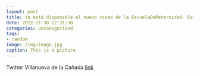 ```yaml
---
layout: post
title: Ya está disponible el nuevo vídeo de la EscuelaDeMaternidad. Esta semana, la fisioterapeuta Ana García nos habla sobre la prepa...
date: 2022-11-30 12:31:30
categories: uncategorized
tags:
- random
image: /img/image.jpg
caption: This is a picture
---
```

Twitter Villanueva de la Cañada [link](https://twitter.com/AytoVDLCanada/status/1597927835305357313)
